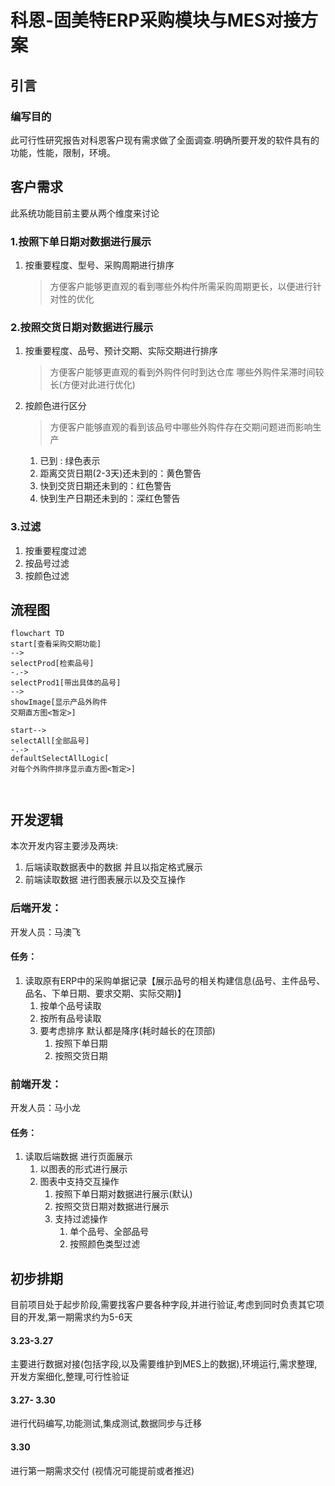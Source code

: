# 科恩-固美特ERP采购模块与MES对接方案

## 引言

### 编写目的

此可行性研究报告对科恩客户现有需求做了全面调查.明确所要开发的软件具有的功能，性能，限制，环境。

## 客户需求

此系统功能目前主要从两个维度来讨论

### 1.按照下单日期对数据进行展示

1. 按重要程度、型号、采购周期进行排序

    > 方便客户能够更直观的看到哪些外构件所需采购周期更长，以便进行针对性的优化



### 2.按照交货日期对数据进行展示

1. 按重要程度、品号、预计交期、实际交期进行排序

    > 方便客户能够更直观的看到外购件何时到达仓库 哪些外购件呆滞时间较长(方便对此进行优化)

2. 按颜色进行区分

    > 方便客户能够直观的看到该品号中哪些外购件存在交期问题进而影响生产

    1. 已到 : 绿色表示
    2. 距离交货日期(2-3天)还未到的：黄色警告
    3. 快到交货日期还未到的：红色警告
    4. 快到生产日期还未到的：深红色警告

### 3.过滤

1. 按重要程度过滤
2. 按品号过滤
3. 按颜色过滤

## 流程图

```mermaid
flowchart TD
start[查看采购交期功能]
-->
selectProd[检索品号]
-.->
selectProd1[带出具体的品号]
-->
showImage[显示产品外购件
交期直方图<暂定>]

start-->
selectAll[全部品号]
-.->
defaultSelectAllLogic[
对每个外购件排序显示直方图<暂定>]



```

## 开发逻辑

本次开发内容主要涉及两块:

1. 后端读取数据表中的数据 并且以指定格式展示
2. 前端读取数据 进行图表展示以及交互操作

### 后端开发：

开发人员：马澳飞

#### 任务：

1. 读取原有ERP中的采购单据记录【展示品号的相关构建信息(品号、主件品号、品名、下单日期、要求交期、实际交期)】
    1. 按单个品号读取
    2. 按所有品号读取
    3. 要考虑排序 默认都是降序(耗时越长的在顶部)
        1. 按照下单日期
        2. 按照交货日期



### 前端开发：

开发人员：马小龙

#### 任务：

1. 读取后端数据 进行页面展示
    1. 以图表的形式进行展示
    2. 图表中支持交互操作
        1. 按照下单日期对数据进行展示(默认)
        2. 按照交货日期对数据进行展示
        3. 支持过滤操作
            1. 单个品号、全部品号
            2. 按照颜色类型过滤

## 初步排期

目前项目处于起步阶段,需要找客户要各种字段,并进行验证,考虑到同时负责其它项目的开发,第一期需求约为5-6天

#### 3.23-3.27 

主要进行数据对接(包括字段,以及需要维护到MES上的数据),环境运行,需求整理,开发方案细化,整理,可行性验证

#### 3.27- 3.30 

进行代码编写,功能测试,集成测试,数据同步与迁移

#### 3.30

进行第一期需求交付 (视情况可能提前或者推迟)
